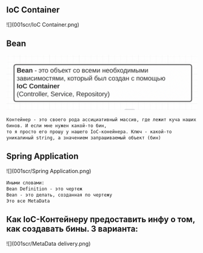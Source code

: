 ## IoC Container
![](001scr/IoC Container.png)

## Bean
![](001scr/Bean.png)

    Контейнер - это своего рода ассициативный массив, где лежит куча наших бинов. И если мне нужен какой-то бин, 
    то я просто его прошу у нашего IoC-конейнера. Ключ - какой-то уникалиный string, а значением запрашиваемый объект (бин)

## Spring Application
![](001scr/Spring Application.png)

    Иными словами:
    Bean Definition - это чертеж
    Bean - это делать, созданная по чертежу
    Это все MetaData

## Как IoC-Контейнеру предоставить инфу о том, как создавать бины. 3 варианта:
![](001scr/MetaData delivery.png)
